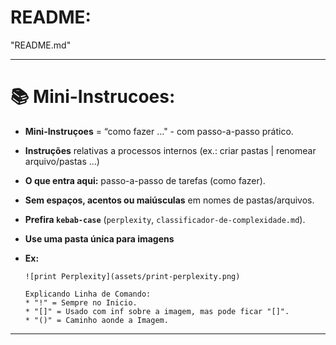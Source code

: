 # README:
"README.md"

---

# 📚 Mini-Instrucoes:

* **Mini-Instruçoes** = “como fazer …" - com passo-a-passo prático.

* **Instruções** relativas a processos internos (ex.: criar pastas | renomear arquivo/pastas ...)
* **O que entra aqui:** passo-a-passo de tarefas (como fazer).
* **Sem espaços, acentos ou maiúsculas** em nomes de pastas/arquivos.
* **Prefira `kebab-case`** (`perplexity`, `classificador-de-complexidade.md`).
* **Use uma pasta única para imagens**

* **Ex:**
  ```
  ![print Perplexity](assets/print-perplexity.png)
  
  Explicando Linha de Comando:
  * "!" = Sempre no Inicio.
  * "[]" = Usado com inf sobre a imagem, mas pode ficar "[]".
  * "()" = Caminho aonde a Imagem.
  ```

---
